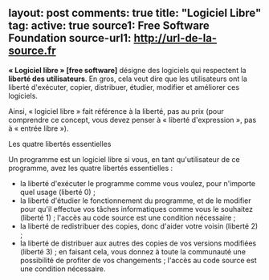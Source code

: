 layout: post
comments: true
title:  "Logiciel Libre"
tag:
active: true
source1: Free Software Foundation
source-url1: http://url-de-la-source.fr
---
**« Logiciel libre » [free software]** désigne des logiciels qui respectent la **liberté des utilisateurs**. En gros, cela veut dire que les utilisateurs ont la liberté d'exécuter, copier, distribuer, étudier, modifier et améliorer ces logiciels. 

Ainsi, « logiciel libre » fait référence à la liberté, pas au prix (pour comprendre ce concept, vous devez penser à « liberté d'expression », pas à « entrée libre »). 

Les quatre libertés essentielles

Un programme est un logiciel libre si vous, en tant qu'utilisateur de ce programme, avez les quatre libertés essentielles :

* la liberté d'exécuter le programme comme vous voulez, pour n'importe quel usage (liberté 0) ;
* la liberté d'étudier le fonctionnement du programme, et de le modifier pour qu'il effectue vos tâches informatiques comme vous le souhaitez (liberté 1) ; l'accès au code source est une condition nécessaire ;
* la liberté de redistribuer des copies, donc d'aider votre voisin (liberté 2) ;
* la liberté de distribuer aux autres des copies de vos versions modifiées (liberté 3) ; en faisant cela, vous donnez à toute la communauté une possibilité de profiter de vos changements ; l'accès au code source est une condition nécessaire.

